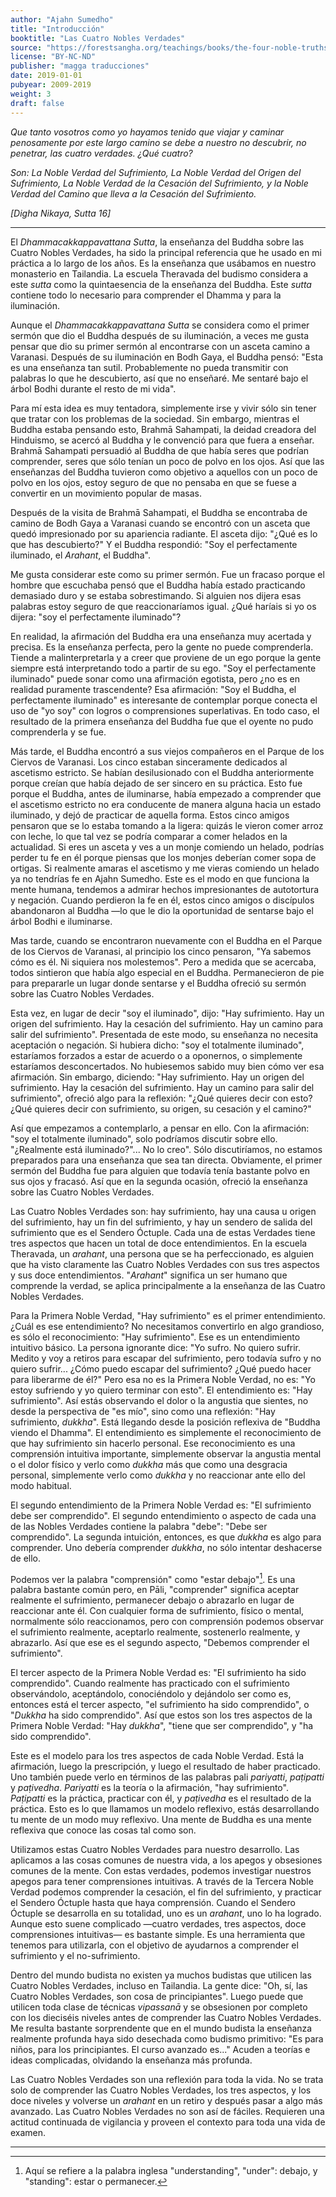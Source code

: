 ```yaml
---
author: "Ajahn Sumedho"
title: "Introducción"
booktitle: "Las Cuatro Nobles Verdades"
source: "https://forestsangha.org/teachings/books/the-four-noble-truths?language=English"
license: "BY-NC-ND"
publisher: "magga traducciones"
date: 2019-01-01
pubyear: 2009-2019
weight: 3
draft: false
---
```


_Que tanto vosotros como yo hayamos tenido que viajar y caminar penosamente por este largo camino se debe a nuestro no descubrir, no penetrar, las cuatro verdades. ¿Qué cuatro?_  

_Son: La Noble Verdad del Sufrimiento, La Noble Verdad del Origen del Sufrimiento, La Noble Verdad de la Cesación del Sufrimiento, y la Noble Verdad del Camino que lleva a la Cesación del Sufrimiento._  

_[Digha Nikaya, *Sutta* 16]_  

---

El *Dhammacakkappavattana* *Sutta*, la enseñanza del Buddha sobre las Cuatro Nobles Verdades, ha sido la principal referencia que he usado en mi práctica a lo largo de los años. Es la enseñanza que usábamos en nuestro monasterio en Tailandia. La escuela Theravada del budismo considera a este *sutta* como la quintaesencia de la enseñanza del Buddha. Este *sutta* contiene todo lo necesario para comprender el Dhamma y para la iluminación.  

Aunque el *Dhammacakkappavattana* *Sutta* se considera como el primer sermón que dio el Buddha después de su iluminación, a veces me gusta pensar que dio su primer sermón al encontrarse con un asceta camino a Varanasi. Después de su iluminación en Bodh Gaya, el Buddha pensó: "Esta es una enseñanza tan sutil. Probablemente no pueda transmitir con palabras lo que he descubierto, así que no enseñaré. Me sentaré bajo el árbol Bodhi durante el resto de mi vida".  

Para mí esta idea es muy tentadora, simplemente irse y vivir sólo sin tener que tratar con los problemas de la sociedad. Sin embargo, mientras el Buddha estaba pensando esto, Brahmā Sahampati, la deidad creadora del Hinduismo, se acercó al Buddha y le convenció para que fuera a enseñar. Brahmā Sahampati persuadió al Buddha de que había seres que podrían comprender, seres que sólo tenían un poco de polvo en los ojos. Así que las enseñanzas del Buddha tuvieron como objetivo a aquellos con un poco de polvo en los ojos, estoy seguro de que no pensaba en que se fuese a convertir en un movimiento popular de masas.  

Después de la visita de Brahmā Sahampati, el Buddha se encontraba de camino de Bodh Gaya a Varanasi cuando se encontró con un asceta que quedó impresionado por su apariencia radiante. El asceta dijo: "¿Qué es lo que has descubierto?" Y el Buddha respondió: "Soy el perfectamente iluminado, el *Arahant*, el Buddha".  

Me gusta considerar este como su primer sermón. Fue un fracaso porque el hombre que escuchaba pensó que el Buddha había estado practicando demasiado duro y se estaba sobrestimando. Si alguien nos dijera esas palabras estoy seguro de que reaccionaríamos igual. ¿Qué haríais si yo os dijera: "soy el perfectamente iluminado"?  

En realidad, la afirmación del Buddha era una enseñanza muy acertada y precisa. Es la enseñanza perfecta, pero la gente no puede comprenderla. Tiende a malinterpretarla y a creer que proviene de un ego porque la gente siempre está interpretando todo a partir de su ego. "Soy el perfectamente iluminado" puede sonar como una afirmación egotista, pero ¿no es en realidad puramente trascendente? Esa afirmación: "Soy el Buddha, el perfectamente iluminado" es interesante de contemplar porque conecta el uso de "yo soy" con logros o comprensiones superlativas. En todo caso, el resultado de la primera enseñanza del Buddha fue que el oyente no pudo comprenderla y se fue.  

Más tarde, el Buddha encontró a sus viejos compañeros en el Parque de los Ciervos de Varanasi. Los cinco estaban sinceramente dedicados al ascetismo estricto. Se habían desilusionado con el Buddha anteriormente porque creían que había dejado de ser sincero en su práctica. Esto fue porque el Buddha, antes de iluminarse, había empezado a comprender que el ascetismo estricto no era conducente de manera alguna hacia un estado iluminado, y dejó de practicar de aquella forma. Estos cinco amigos pensaron que se lo estaba tomando a la ligera: quizás le vieron comer arroz con leche, lo que tal vez se podría comparar a comer helados en la actualidad. Si eres un asceta y ves a un monje comiendo un helado, podrías perder tu fe en él porque piensas que los monjes deberían comer sopa de ortigas. Si realmente amaras el ascetismo y me vieras comiendo un helado ya no tendrías fe en Ajahn Sumedho. Este es el modo en que funciona la mente humana, tendemos a admirar hechos impresionantes de autotortura y negación. Cuando perdieron la fe en él, estos cinco amigos o discípulos abandonaron al Buddha —lo que le dio la oportunidad de sentarse bajo el árbol Bodhi e iluminarse.  

Mas tarde, cuando se encontraron nuevamente con el Buddha en el Parque de los Ciervos de Varanasi, al principio los cinco pensaron, "Ya sabemos cómo es él. Ni siquiera nos molestemos". Pero a medida que se acercaba, todos sintieron que había algo especial en el Buddha. Permanecieron de pie para prepararle un lugar donde sentarse y el Buddha ofreció su sermón sobre las Cuatro Nobles Verdades.  

Esta vez, en lugar de decir "soy el iluminado", dijo: "Hay sufrimiento. Hay un origen del sufrimiento. Hay la cesación del sufrimiento. Hay un camino para salir del sufrimiento". Presentada de este modo, su enseñanza no necesita aceptación o negación. Si hubiera dicho: "soy el totalmente iluminado", estaríamos forzados a estar de acuerdo o a oponernos, o simplemente estaríamos desconcertados. No hubiesemos sabido muy bien cómo ver esa afirmación. Sin embargo, diciendo: "Hay sufrimiento. Hay un origen del sufrimiento. Hay la cesación del sufrimiento. Hay un camino para salir del sufrimiento", ofreció algo para la reflexión: "¿Qué quieres decir con esto? ¿Qué quieres decir con sufrimiento, su origen, su cesación y el camino?"  

Así que empezamos a contemplarlo, a pensar en ello. Con la afirmación: "soy el totalmente iluminado", solo podríamos discutir sobre ello. "¿Realmente está iluminado?"... No lo creo". Sólo discutiríamos, no estamos preparados para una enseñanza que sea tan directa. Obviamente, el primer sermón del Buddha fue para alguien que todavía tenía bastante polvo en sus ojos y fracasó. Así que en la segunda ocasión, ofreció la enseñanza sobre las Cuatro Nobles Verdades.  

 Las Cuatro Nobles Verdades son: hay sufrimiento, hay una causa u origen del sufrimiento, hay un fin del sufrimiento, y hay un sendero de salida del sufrimiento que es el Sendero Óctuple. Cada una de estas Verdades tiene tres aspectos que hacen un total de doce entendimientos. En la escuela Theravada, un *arahant*, una persona que se ha perfeccionado, es alguien que ha visto claramente las Cuatro Nobles Verdades con sus tres aspectos y sus doce entendimientos. "*Arahant*" significa un ser humano que comprende la verdad, se aplica principalmente a la enseñanza de las Cuatro Nobles Verdades.  

Para la Primera Noble Verdad, "Hay sufrimiento" es el primer entendimiento. ¿Cuál es ese entendimiento? No necesitamos convertirlo en algo grandioso, es sólo el reconocimiento: "Hay sufrimiento". Ese es un entendimiento intuitivo básico. La persona ignorante dice: "Yo sufro. No quiero sufrir. Medito y voy a retiros para escapar del sufrimiento, pero todavía sufro y no quiero sufrir... ¿Cómo puedo escapar del sufrimiento? ¿Qué puedo hacer para liberarme de él?" Pero esa no es la Primera Noble Verdad, no es: "Yo estoy sufriendo y yo quiero terminar con esto". El entendimiento es: "Hay sufrimiento". Así estás observando el dolor o la angustia que sientes, no desde la perspectiva de "es mío", sino como una reflexión: "Hay sufrimiento, *dukkha*". Está llegando desde la posición reflexiva de "Buddha viendo el Dhamma". El entendimiento es simplemente el reconocimiento de que hay sufrimiento sin hacerlo personal. Ese reconocimiento es una comprensión intuitiva importante, simplemente observar la angustia mental o el dolor físico y verlo como *dukkha* más que como una desgracia personal, simplemente verlo como *dukkha* y no reaccionar ante ello del modo habitual.  

El segundo entendimiento de la Primera Noble Verdad es: "El sufrimiento debe ser comprendido". El segundo entendimiento o aspecto de cada una de las Nobles Verdades contiene la palabra "debe": "Debe ser comprendido". La segunda intuición, entonces, es que *dukkha* es algo para comprender. Uno debería comprender *dukkha*, no sólo intentar deshacerse de ello.  

Podemos ver la palabra "comprensión" como "estar debajo"[^1]. Es una palabra bastante común pero, en Pāli, "comprender" significa aceptar realmente el sufrimiento, permanecer debajo o abrazarlo en lugar de reaccionar ante él. Con cualquier forma de sufrimiento, físico o mental, normalmente sólo reaccionamos, pero con comprensión podemos observar el sufrimiento realmente, aceptarlo realmente, sostenerlo realmente, y abrazarlo. Así que ese es el segundo aspecto, "Debemos comprender el sufrimiento".  

El tercer aspecto de la Primera Noble Verdad es: "El sufrimiento ha sido comprendido". Cuando realmente has practicado con el sufrimiento observándolo, aceptándolo, conociéndolo y dejándolo ser como es, entonces está el tercer aspecto, "el sufrimiento ha sido comprendido", o "*Dukkha* ha sido comprendido". Así que estos son los tres aspectos de la Primera Noble Verdad: "Hay *dukkha*", "tiene que ser comprendido", y "ha sido comprendido".  

Este es el modelo para los tres aspectos de cada Noble Verdad. Está la afirmación, luego la prescripción, y luego el resultado de haber practicado. Uno también puede verlo en términos de las palabras pali *pariyatti*, *paṭipatti* y *paṭivedha*. *Pariyatti* es la teoría o la afirmación, "hay sufrimiento". *Paṭipatti* es la práctica, practicar con él, y *paṭivedha* es el resultado de la práctica. Esto es lo que llamamos un modelo reflexivo, estás desarrollando tu mente de un modo muy reflexivo. Una mente de Buddha es una mente reflexiva que conoce las cosas tal como son.  

Utilizamos estas Cuatro Nobles Verdades para nuestro desarrollo. Las aplicamos a las cosas comunes de nuestra vida, a los apegos y obsesiones comunes de la mente. Con estas verdades, podemos investigar nuestros apegos para tener comprensiones intuitivas. A través de la Tercera Noble Verdad podemos comprender la cesación, el fin del sufrimiento, y practicar el Sendero Óctuple hasta que haya comprensión. Cuando el Sendero Óctuple se desarrolla en su totalidad, uno es un *arahant*, uno lo ha logrado. Aunque esto suene complicado —cuatro verdades, tres aspectos, doce comprensiones intuitivas— es bastante simple. Es una herramienta que tenemos para utilizarla, con el objetivo de ayudarnos a comprender el sufrimiento y el no-sufrimiento.  

Dentro del mundo budista no existen ya muchos budistas que utilicen las Cuatro Nobles Verdades, incluso en Tailandia. La gente dice: "Oh, sí, las Cuatro Nobles Verdades, son cosa de principiantes". Luego puede que utilicen toda clase de técnicas *vipassanā* y se obsesionen por completo con los dieciséis niveles antes de comprender las Cuatro Nobles Verdades. Me resulta bastante sorprendente que en el mundo budista la enseñanza realmente profunda haya sido desechada como budismo primitivo: "Es para niños, para los principiantes. El curso avanzado es..." Acuden a teorías e ideas complicadas, olvidando la enseñanza más profunda.  

Las Cuatro Nobles Verdades son una reflexión para toda la vida. No se trata solo de comprender las Cuatro Nobles Verdades, los tres aspectos, y los doce niveles y volverse un *arahant* en un retiro y después pasar a algo más avanzado. Las Cuatro Nobles Verdades no son así de fáciles. Requieren una actitud continuada de vigilancia y proveen el contexto para toda una vida de examen.  

---  

[^1]: Aquí se refiere a la palabra inglesa "understanding", "under": debajo, y "standing": estar o permanecer.
